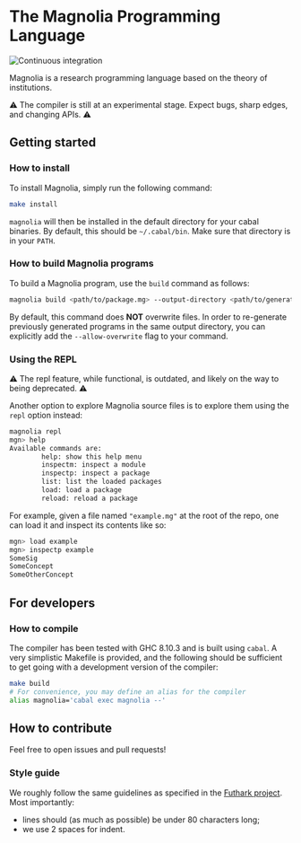 # The Magnolia Programming Language

![Continuous
integration](https://github.com/magnolia-lang/magnolia-lang/actions/workflows/ci.yml/badge.svg)

Magnolia is a research programming language based on the theory of institutions.

⚠️  The compiler is still at an experimental stage. Expect bugs, sharp edges, and
changing APIs. ⚠️

## Getting started

### How to install

To install Magnolia, simply run the following command:

```bash
make install
```

`magnolia` will then be installed in the default directory for your cabal
binaries. By default, this should be `~/.cabal/bin`. Make sure that directory
is in your `PATH`.

### How to build Magnolia programs

To build a Magnolia program, use the `build` command as follows:

```bash
magnolia build <path/to/package.mg> --output-directory <path/to/generated/files>
```

By default, this command does **NOT** overwrite files. In order to re-generate
previously generated programs in the same output directory, you can explicitly
add the `--allow-overwrite` flag to your command.

### Using the REPL

⚠️  The repl feature, while functional, is outdated, and likely on the way to
being deprecated. ⚠️

Another option to explore Magnolia source files is to explore them using the
`repl` option instead:

```bash
magnolia repl
mgn> help
Available commands are:
        help: show this help menu
        inspectm: inspect a module
        inspectp: inspect a package
        list: list the loaded packages
        load: load a package
        reload: reload a package
```

For example, given a file named `"example.mg"` at the root of the repo, one can
load it and inspect its contents like so:

```bash
mgn> load example
mgn> inspectp example
SomeSig
SomeConcept
SomeOtherConcept
```

## For developers

### How to compile

The compiler has been tested with GHC 8.10.3 and is built using `cabal`.
A very simplistic Makefile is provided, and the following should be sufficient
to get going with a development version of the compiler:

```bash
make build
# For convenience, you may define an alias for the compiler
alias magnolia='cabal exec magnolia --'
```

## How to contribute

Feel free to open issues and pull requests!

### Style guide

We roughly follow the same guidelines as specified in the [Futhark
project](https://github.com/diku-dk/futhark). Most importantly:

* lines should (as much as possible) be under 80 characters long;
* we use 2 spaces for indent.
